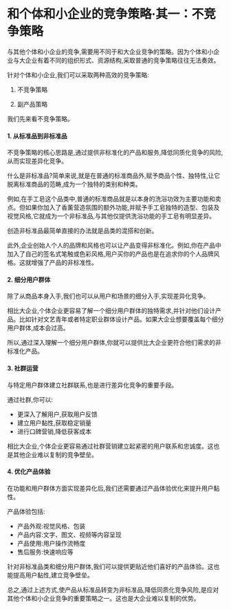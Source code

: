 # 和个体和小企业的竞争策略·其一：不竞争策略

与其他个体和小企业的竞争,需要用不同于和大企业竞争的策略。因为个体和小企业与大企业有着不同的组织形式、资源结构,采取普通的竞争策略往往无法奏效。

针对个体和小企业,我们可以采取两种高效的竞争策略:

1. 不竞争策略

2. 副产品策略

我们先来看不竞争策略。

#### 1. 从标准品到非标准品

不竞争策略的核心思路是,通过提供非标准化的产品和服务,降低同质化竞争的风险,从而实现差异化竞争。 

什么是非标准品?简单来说,就是在普通的标准商品外,赋予商品个性、独特性,让它脱离标准商品的范畴,成为一个独特的类别和种类。

例如,在手工皂这个品类中,普通的标准商品就是以本身的洗浴功效为主要功能和卖点。但如果你加入了香薰营造氛围的额外功能,并赋予手工皂独特的造型、包装及视觉风格,它就成为一个非标准品,与其他仅提供洗浴功能的手工皂有明显差异。

创造非标准品最简单直接的办法就是品类的混搭和创新。

此外,企业创始人个人的品牌和风格也可以让产品变得非标准化。例如,你在产品中加入了自己的签名式笔触或色彩风格,用户买你的产品也是在追求你的个人品牌风格。这就增强了产品的非标准性。

#### 2. 细分用户群体

除了从商品本身入手,我们也可以从用户和场景的细分入手,实现差异化竞争。

相比大企业,个体企业更容易了解一个细分用户群体的独特需求,并针对他们设计产品。比如针对文艺青年或者特定职业群体设计产品。如果大企业想要覆盖每个细分用户群体,成本会过高。

所以,通过深入理解一个细分用户群体,你就可以提供比大企业更符合他们需求的非标准化产品。

#### 3. 社群运营

与特定用户群体建立社群联系,也是进行差异化竞争的重要手段。

通过社群,你可以:

- 更深入了解用户,获取用户反馈
- 建立用户黏性,获取稳定销量
- 进行口碑营销,降低获客成本

相比大企业,个体企业更容易通过社群营销建立起紧密的用户联系和忠诚度。这也是其他企业难以复制的竞争壁垒。

#### 4. 优化产品体验

在功能和用户群体方面实现差异化后,我们还需要通过产品体验优化来提升用户黏性。

产品体验包括:

- 产品外观:视觉风格、包装
- 产品内容:文字、图文、视频等内容呈现
- 产品使用:用户操作流畅度
- 售后服务:快速响应等

针对非标准品类和细分用户群体,我们可以提供更贴近他们喜好的产品体验。这也能提高用户黏性,建立竞争壁垒。

总之,通过上述方式,使产品从标准品转变为非标准品,降低同质化竞争风险,是应对其他个体和小企业竞争的重要策略之一。这也是大企业难以复制的优势。


